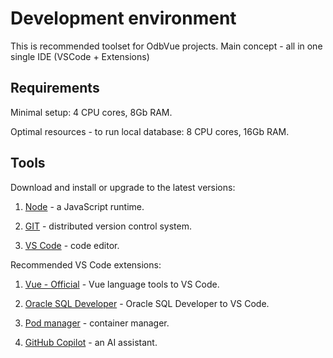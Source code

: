 # Development environment

This is recommended toolset for OdbVue projects. Main concept - all in one single IDE (VSCode + Extensions)

## Requirements

Minimal setup: 4 CPU cores, 8Gb RAM.

Optimal resources - to run local database: 8 CPU cores, 16Gb RAM. 

## Tools

Download and install or upgrade to the latest versions:

1. [Node](https://nodejs.org/en) - a JavaScript runtime.

2. [GIT](https://git-scm.com/downloads) - distributed version control system.

3. [VS Code](https://code.visualstudio.com/) - code editor.

Recommended VS Code extensions:

1. [Vue - Official](https://marketplace.visualstudio.com/items?itemName=Vue.volar) - Vue language tools to VS Code.

2. [Oracle SQL Developer](https://marketplace.visualstudio.com/items?itemName=Oracle.sql-developer) - Oracle SQL Developer to VS Code.

3. [Pod manager](https://marketplace.visualstudio.com/items?itemName=dreamcatcher45.podmanager) - container manager.

4. [GitHub Copilot](https://marketplace.visualstudio.com/items?itemName=GitHub.copilot) - an AI assistant.
